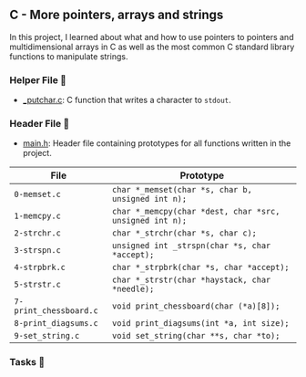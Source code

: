 ## C - More pointers, arrays and strings

In this project, I learned about what and how to use pointers to pointers and multidimensional arrays in C as well as the most common C standard library functions to manipulate strings.

### Helper File 🙌

* [_putchar.c](https://github.com/KimberlyPeters/alx-low_level_programming/blob/master/0x06-pointers_arrays_strings/_putchar.c): C function that writes a character to ```stdout```.

### Header File 📁

* [main.h](https://github.com/KimberlyPeters/alx-low_level_programming/blob/master/0x06-pointers_arrays_strings/main.h): Header file containing prototypes for all functions written in the project.


|               File        	|                            Prototype                                |
| ----------------------------- | ------------------------------------------------------------------- |
| ```0-memset.c```          	| ```char *_memset(char *s, char b, unsigned int n);```               |
| ```1-memcpy.c```          	| ```char *_memcpy(char *dest, char *src, unsigned int n);```         |
| ```2-strchr.c```          	| ```char *_strchr(char *s, char c);``` 		              |
| ```3-strspn.c```          	| ```unsigned int _strspn(char *s, char *accept);```                  |
| ```4-strpbrk.c```         	| ```char *_strpbrk(char *s, char *accept);```                        |
| ```5-strstr.c```  	    	| ```char *_strstr(char *haystack, char *needle);```                  |
| ```7-print_chessboard.c```    | ```void print_chessboard(char (*a)[8]);```                          |
| ```8-print_diagsums.c```      | ```void print_diagsums(int *a, int size);```                        |
| ```9-set_string.c```          | ```void set_string(char **s, char *to);```                          |


### Tasks 📃
